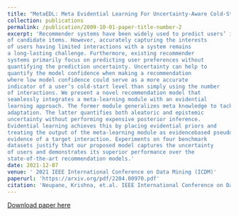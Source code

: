 ```yaml
---
title: "MetaEDL: Meta Evidential Learning For Uncertainty-Aware Cold-Start Recommendations"
collection: publications
permalink: /publication/2009-10-01-paper-title-number-2
excerpt: 'Recommender systems have been widely used to predict users’ interests and filter information from a large number
of candidate items. However, accurately capturing the interests
of users having limited interactions with a system remains
a long-lasting challenge. Furthermore, existing recommender
systems primarily focus on predicting user preferences without
quantifying the prediction uncertainty. Uncertainty can help to
quantify the model confidence when making a recommendation
where low model confidence could serve as a more accurate
indicator of a user’s cold-start level than simply using the number
of interactions. We present a novel recommendation model that
seamlessly integrates a meta-learning module with an evidential
learning approach. The former module generalizes meta knowledge to tackle cold-start recommendations by exploiting fast
adaptation. The latter quantifies both aleatoric and epistemic
uncertainty without performing expensive posterior inference.
Evidential learning achieves this by placing evidential priors and
treating the output of the meta-learning module as evidencebased pseudo counts and learns a function to directly predict the
evidence of a target interaction. Experiments on four benchmark
datasets justify that our proposed model captures the uncertainty
of users and demonstrates its superior performance over the
state-of-the-art recommendation models.'
date: 2021-12-07
venue: ' 2021 IEEE International Conference on Data Mining (ICDM)'
paperurl: 'https://arxiv.org/pdf/2204.00970.pdf'
citation: 'Neupane, Krishna, et.al. IEEE International Conference on Data Mining (ICDM) 2021'
---
```



[Download paper here](https://scholar.google.com/citations?view_op=view_citation&hl=en&user=8UHcQU0AAAAJ&citation_for_view=8UHcQU0AAAAJ:9yKSN-GCB0IC)
